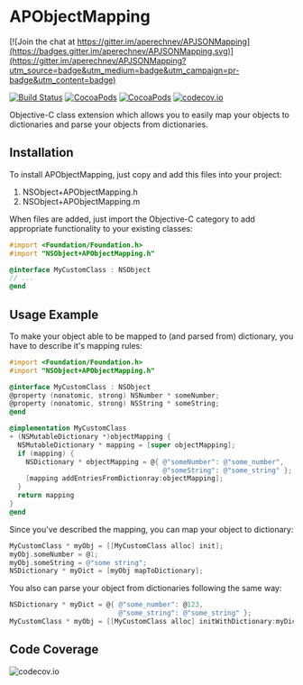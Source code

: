 # APObjectMapping

[![Join the chat at https://gitter.im/aperechnev/APJSONMapping](https://badges.gitter.im/aperechnev/APJSONMapping.svg)](https://gitter.im/aperechnev/APJSONMapping?utm_source=badge&utm_medium=badge&utm_campaign=pr-badge&utm_content=badge)

[![Build Status](https://travis-ci.org/aperechnev/APJSONMapping.svg?branch=master)](https://travis-ci.org/aperechnev/APJSONMapping)
[![CocoaPods](https://img.shields.io/cocoapods/v/APJSONMapping.svg)](https://cocoapods.org/pods/APJSONMapping)
[![CocoaPods](https://img.shields.io/cocoapods/metrics/doc-percent/APJSONMapping.svg)](https://cocoapods.org/pods/APJSONMapping)
[![codecov.io](https://codecov.io/github/aperechnev/APJSONMapping/coverage.svg?branch=develop)](https://codecov.io/github/aperechnev/APJSONMapping?branch=develop)

Objective-C class extension which allows you to easily map your objects to dictionaries and parse your objects from dictionaries.

## Installation

To install APObjectMapping, just copy and add this files into your project:

1. NSObject+APObjectMapping.h
2. NSObject+APObjectMapping.m

When files are added, just import the Objective-C category to add appropriate functionality to your existing classes:

```objective-c
#import <Foundation/Foundation.h>
#import "NSObject+APObjectMapping.h"

@interface MyCustomClass : NSObject
// ...
@end
```

## Usage Example

To make your object able to be mapped to (and parsed from) dictionary, you have to describe it's mapping rules:

```objective-c
#import <Foundation/Foundation.h>
#import "NSObject+APObjectMapping.h"

@interface MyCustomClass : NSObject
@property (nonatomic, strong) NSNumber * someNumber;
@property (nonatomic, strong) NSString * someString;
@end

@implementation MyCustomClass
+ (NSMutableDictionary *)objectMapping {
  NSMutableDictionary * mapping = [super objectMapping];
  if (mapping) {
    NSDictionary * objectMapping = @{ @"someNumber": @"some_number",
                                      @"someString": @"some_string" };
    [mapping addEntriesFromDictionray:objectMapping];
  }
  return mapping
}
@end
```

Since you've described the mapping, you can map your object to dictionary:

```objective-c
MyCustomClass * myObj = [[MyCustomClass alloc] init];
myObj.someNumber = @1;
myObj.someString = @"some string";
NSDictionary * myDict = [myObj mapToDictionary];
```

You also can parse your object from dictionaries following the same way:

```objective-c
NSDictionary * myDict = @{ @"some_number": @123,
                           @"some_string": @"some_string" };
MyCustomClass * myObj = [[MyCustomClass alloc] initWithDictionary:myDict];
```

## Code Coverage

![codecov.io](https://codecov.io/github/aperechnev/APJSONMapping/branch.svg?branch=develop)
